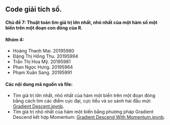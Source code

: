 ## Code giải tích số.
#### Chủ đề 7: Thuật toán tìm giá trị lớn nhất, nhỏ nhất của một hàm số một biến trên một đoạn con đóng của R.
#### Nhóm 4: 
- Hoàng Thanh Mai. 20195980
- Đặng Thị Hồng Thu. 20195994
- Trần Thị Hoa Mỹ. 20195981 
- Phan Ngọc Hưng. 20195964
- Phạm Xuân Sang. 20195991
#### Các nội dung mã nguồn và file:
- Tìm giá trị lớn nhất, nhỏ nhất của hàm một biến trên một đoạn đóng bằng cách tìm các điểm cực đại, cực tiểu và so sánh hai đầu mút: [Gradient Descent.ipynb](https://github.com/phamxuansang241/Gi-i-t-ch-s---Ch-7/blob/main/Gradient%20Descent.ipynb).
- Tìm giá trị nhỏ nhất của hàm một biến bằng phương pháp Gradient Descend kết hợp Momentum: [Gradient Descend With Momentum.ipynb](https://github.com/phamxuansang241/Gi-i-t-ch-s---Ch-7/blob/main/Gradient%20Descend%20With%20Momentum.ipynb).
